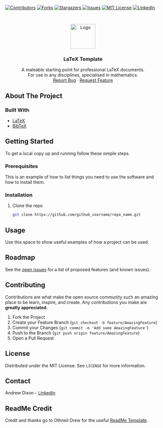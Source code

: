 <!-- BADGES -->
[![Contributors][contributors-shield]][contributors-url]
[![Forks][forks-shield]][forks-url]
[![Stargazers][stars-shield]][stars-url]
[![Issues][issues-shield]][issues-url]
[![MIT License][license-shield]][license-url]
[![LinkedIn][linkedin-shield]][linkedin-url]

<!-- PROJECT LOGO -->
<br />
<p align="center">
  <a href="https://github.com/adj97/LaTeX_Template">
    <img src="https://upload.wikimedia.org/wikipedia/commons/thumb/9/92/LaTeX_logo.svg/1280px-LaTeX_logo.svg.png" alt="Logo" height="80">
  </a>

  <h3 align="center">LaTeX Template</h3>

  <p align="center">
    A maleable starting point for professional LaTeX documents. <br \>
    For use in any disciplines, specialised in mathematics.
    <br />
    <a href="https://github.com/github_username/repo_name/issues">Report Bug</a>
    ·
    <a href="https://github.com/github_username/repo_name/issues">Request Feature</a>
  </p>
</p>

<!-- ABOUT THE PROJECT -->
## About The Project

### Built With

* [LaTeX](https://www.latex-project.org/)
* [BibTeX](http://www.bibtex.org/)

<!-- GETTING STARTED -->
## Getting Started

To get a local copy up and running follow these simple steps.

### Prerequisites

This is an example of how to list things you need to use the software and how to install them.

### Installation

1. Clone the repo
   ```sh
   git clone https://github.com/github_username/repo_name.git
   ```

<!-- USAGE EXAMPLES -->
## Usage

Use this space to show useful examples of how a project can be used. 

<!-- ROADMAP -->
## Roadmap

See the [open issues](https://github.com/adj97/LaTeX_Template/issues) for a list of proposed features (and known issues).

<!-- CONTRIBUTING -->
## Contributing

Contributions are what make the open source community such an amazing place to be learn, inspire, and create. Any contributions you make are **greatly appreciated**.

1. Fork the Project
2. Create your Feature Branch (`git checkout -b feature/AmazingFeature`)
3. Commit your Changes (`git commit -m 'Add some AmazingFeature'`)
4. Push to the Branch (`git push origin feature/AmazingFeature`)
5. Open a Pull Request

<!-- LICENSE -->
## License

Distributed under the MIT License. See `LICENSE` for more information.

<!-- CONTACT -->
## Contact

Andrew Dixon - [LinkedIn](https://www.linkedin.com/feed/)

<!-- CREDIT -->
## ReadMe Credit

Credit and thanks go to Othneil Drew for the useful [ReadMe Template](https://github.com/othneildrew/Best-README-Template).

<!-- MARKDOWN LINKS & IMAGES -->
<!-- https://www.markdownguide.org/basic-syntax/#reference-style-links -->
[contributors-shield]: https://img.shields.io/github/contributors/adj97/LaTeX_Template.svg?style=for-the-badge
[contributors-url]: https://github.com/adj97/LaTeX_Template/graphs/contributors
[forks-shield]: https://img.shields.io/github/forks/adj97/LaTeX_Template.svg?style=for-the-badge
[forks-url]: https://github.com/adj97/LaTeX_Template/network/members
[stars-shield]: https://img.shields.io/github/stars/adj97/LaTeX_Template.svg?style=for-the-badge
[stars-url]: https://github.com/adj97/LaTeX_Template/stargazers
[issues-shield]: https://img.shields.io/github/issues/adj97/LaTeX_Template.svg?style=for-the-badge
[issues-url]: https://github.com/adj97/LaTeX_Template/issues
[license-shield]: https://img.shields.io/github/license/adj97/LaTeX_Template.svg?style=for-the-badge
[license-url]: https://github.com/adj97/LaTeX_Template/blob/master/LICENSE.md
[linkedin-shield]: https://img.shields.io/badge/-LinkedIn-black.svg?style=for-the-badge&logo=linkedin&colorB=555
[linkedin-url]: https://www.linkedin.com/in/andrewjd97/
